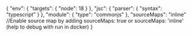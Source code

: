 {
  "env": {
    "targets": {
      "node": 18
    }
  },
  "jsc": {
    "parser": {
      "syntax": "typescript"
    }
  },
  "module": {
    "type": "commonjs"
  },
  "sourceMaps": "inline" 		//Enable source map by adding sourceMaps: true or sourceMaps: 'inline' (help to debug with run in docker)
}

